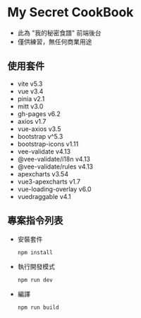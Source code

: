 # My Secret CookBook

- 此為 "我的秘密食譜" 前端後台
- 僅供練習，無任何商業用途

## 使用套件

- vite v5.3
- vue v3.4
- pinia v2.1
- mitt v3.0
- gh-pages v6.2
- axios v1.7
- vue-axios v3.5
- bootstrap v^5.3
- bootstrap-icons v1.11
- vee-validate v4.13
- @vee-validate/i18n v4.13
- @vee-validate/rules v4.13
- apexcharts v3.54
- vue3-apexcharts v1.7
- vue-loading-overlay v6.0
- vuedraggable v4.1

## 專案指令列表

- 安裝套件
  ```
  npm install
  ```
- 執行開發模式
  ```
  npm run dev
  ```
- 編譯
  ```
  npm run build
  ```
